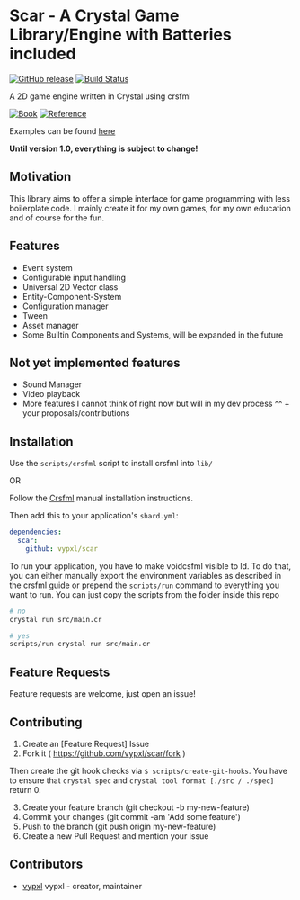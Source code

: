 # Scar - A Crystal Game Library/Engine with Batteries included

[![GitHub release](https://img.shields.io/github/release/vypxl/scar.svg)](https://github.com/vypxl/scar/releases)
[![Build Status](https://travis-ci.org/vypxl/scar.svg?branch=master)](https://travis-ci.org/vypxl/scar)

A 2D game engine written in Crystal using crsfml

[![Book](https://img.shields.io/badge/Documentation-Gitbook-blueviolet.svg)](https://vypxl.gitbook.io/scar/)
[![Reference](https://img.shields.io/badge/Reference-Crystal%20Docs-informational.svg)](https://vypxl.github.io/scar/)

Examples can be found [here](https://github.com/vypxl/scar_examples)

**Until version 1.0, everything is subject to change!**

## Motivation

This library aims to offer a simple interface for game programming with less
boilerplate code. I mainly create it for my own games, for my own education
and of course for the fun.

## Features

- Event system
- Configurable input handling
- Universal 2D Vector class
- Entity-Component-System
- Configuration manager
- Tween
- Asset manager
- Some Builtin Components and Systems, will be expanded in the future

## Not yet implemented features

- Sound Manager
- Video playback
- More features I cannot think of right now but will in my dev process ^^ + your proposals/contributions

## Installation

Use the `scripts/crsfml` script to install crsfml into `lib/`

OR

Follow the [Crsfml](https://github.com/oprypin/crsfml) manual installation instructions.

Then add this to your application's `shard.yml`:

```yaml
dependencies:
  scar:
    github: vypxl/scar
```

To run your application, you have to make voidcsfml visible to ld.
To do that, you can either manually export the environment variables as
described in the crsfml guide or prepend the `scripts/run` command to
everything you want to run. You can just copy the scripts from the folder
inside this repo

```sh
# no
crystal run src/main.cr

# yes
scripts/run crystal run src/main.cr
```

## Feature Requests

Feature requests are welcome, just open an issue!

## Contributing

1. Create an [Feature Request] Issue
2. Fork it ( https://github.com/vypxl/scar/fork )

Then create the git hook checks via `$ scripts/create-git-hooks`.
You have to ensure that `crystal spec` and `crystal tool format [./src / ./spec]`
return 0.

3. Create your feature branch (git checkout -b my-new-feature)
4. Commit your changes (git commit -am 'Add some feature')
5. Push to the branch (git push origin my-new-feature)
6. Create a new Pull Request and mention your issue

## Contributors

- [vypxl](https://github.com/vypxl) vypxl - creator, maintainer
